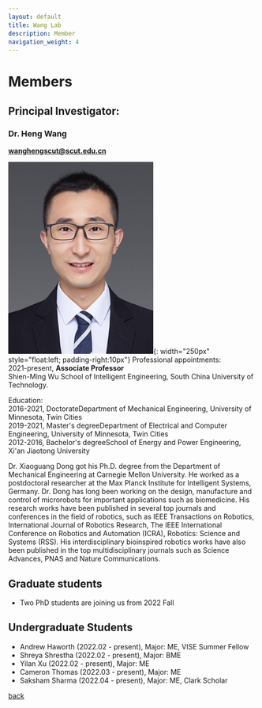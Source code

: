 ```yaml
---
layout: default
title: Wang Lab
description: Member
navigation_weight: 4
---
```


# Members


## Principal Investigator:
### Dr. **Heng Wang**
**wanghengscut@scut.edu.cn**  

![PI](wangheng.jpg){: width="250px" style="float:left; padding-right:10px"} 
Professional appointments:  
2021-present, **Associate Professor**  
Shien-Ming Wu School of Intelligent Engineering, South China University of Technology.   

Education:  
2016-2021, DoctorateDepartment of Mechanical Engineering, University of Minnesota, Twin Cities  
2019-2021, Master's degreeDepartment of Electrical and Computer Engineering, University of Minnesota, Twin Cities  
2012-2016, Bachelor's degreeSchool of Energy and Power Engineering, Xi'an Jiaotong University

Dr. Xiaoguang Dong got his Ph.D. degree from the Department of Mechanical Engineering at Carnegie Mellon University. He worked as a postdoctoral researcher at the Max Planck Institute for Intelligent Systems, Germany. Dr. Dong has long been working on the design, manufacture and control of microrobots for important applications such as biomedicine. His research works have been published in several top journals and conferences in the field of robotics, such as IEEE Transactions on Robotics, International Journal of Robotics Research, The IEEE International Conference on Robotics and Automation (ICRA), Robotics: Science and Systems (RSS). His interdisciplinary bioinspired robotics works have also been published in the top multidisciplinary journals such as Science Advances, PNAS and Nature Communications. 

## Graduate students
* Two PhD students are joining us from 2022 Fall

## Undergraduate Students
* Andrew Haworth (2022.02 - present), Major: ME, VISE Summer Fellow
* Shreya Shrestha (2022.02 - present), Major: BME
* Yilan Xu (2022.02 - present), Major: ME
* Cameron Thomas (2022.03 - present), Major: ME
* Saksham Sharma (2022.04 - present), Major: ME, Clark Scholar





[back](./)


